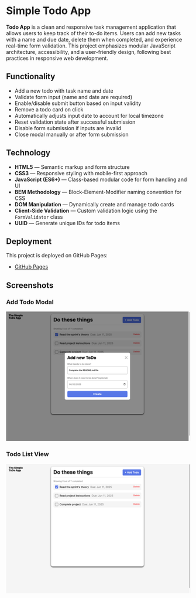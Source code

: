 # Simple Todo App

**Todo App** is a clean and responsive task management application that allows users to keep track of their to-do items. Users can add new tasks with a name and due date, delete them when completed, and experience real-time form validation. This project emphasizes modular JavaScript architecture, accessibility, and a user-friendly design, following best practices in responsive web development.

## Functionality

- Add a new todo with task name and date
- Validate form input (name and date are required)
- Enable/disable submit button based on input validity
- Remove a todo card on click
- Automatically adjusts input date to account for local timezone
- Reset validation state after successful submission
- Disable form submission if inputs are invalid
- Close modal manually or after form submission

## Technology

- **HTML5** — Semantic markup and form structure
- **CSS3** — Responsive styling with mobile-first approach
- **JavaScript (ES6+)** — Class-based modular code for form handling and UI
- **BEM Methodology** — Block-Element-Modifier naming convention for CSS
- **DOM Manipulation** — Dynamically create and manage todo cards
- **Client-Side Validation** — Custom validation logic using the `FormValidator` class
- **UUID** — Generate unique IDs for todo items

## Deployment

This project is deployed on GitHub Pages:

- [GitHub Pages
  ](https://prakruthin.github.io/se_project_todo-app/index.html)

## Screenshots

### Add Todo Modal

![Add Todo Form](./screenshots/add-todo-form.png)

### Todo List View

![Todo List](./screenshots/todo-list.png)
